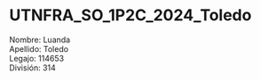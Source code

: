 # UTNFRA_SO_1P2C_2024_Toledo <br>
Nombre: Luanda <br>
Apellido: Toledo <br>
Legajo: 114653 <br>
División: 314 
